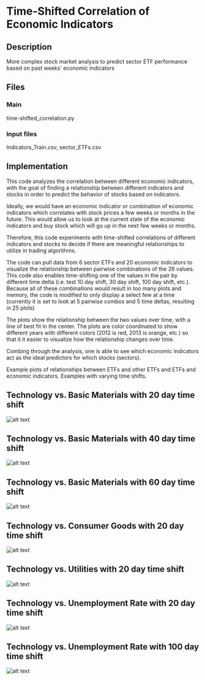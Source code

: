 # Time-Shifted Correlation of Economic Indicators

## Description
More complex stock market analysis to predict sector ETF performance based on past weeks' economic indicators

## Files
### Main
time-shifted_correlation.py
### Input files
Indicators_Train.csv, sector_ETFs.csv

## Implementation
This code analyzes the correlation between different economic indicators, with the goal of finding
a relationship between different indicators and stocks in order to predict the behavior of stocks
based on indicators.

Ideally, we would have an economic indicator or combination of economic indicators which correlates
with stock prices a few weeks or months in the future. This would allow us to look at the current state
of the economic indicators and buy stock which will go up in the next few weeks or months.

Therefore, this code experiments with time-shifted correlations of different indicators and stocks to
decide if there are meaningful relationships to utilize in trading algorithms.

The code can pull data from 6 sector ETFs and 20 economic indicators to visualize the relationship between
pairwise combinations of the 26 values. This code also enables time-shifting one of the values in the pair
by different time delta (i.e. test 10 day shift, 30 day shift, 100 day shift, etc.). Because all of these
combinations would result in too many plots and memory, the code is modified to only display a select few at
a time (currently it is set to look at 5 pairwise combos and 5 time deltas, resulting in 25 plots)

The plots show the relationship between the two values over time, with a line of best fit in the center. The plots
are color coordinated to show different years with different colors (2012 is red, 2013 is orange, etc.) so that it
it easier to visualize how the relationship changes over time.

Combing through the analysis, one is able to see which economic indicators act as the ideal predictors for which
stocks (sectors).

Example plots of relationships between ETFs and other ETFs and ETFs and economic indicators. Examples with varying time shifts.

## Technology vs. Basic Materials with 20 day time shift
![alt text](https://github.com/savanaconda/ComplexStockMarketAnalysis/blob/master/Technology_vs_BasicMaterials_20dayshift.png)

## Technology vs. Basic Materials with 40 day time shift
![alt text](https://github.com/savanaconda/ComplexStockMarketAnalysis/blob/master/Technology_vs_BasicMaterials_40dayshift.png)

## Technology vs. Basic Materials with 60 day time shift
![alt text](https://github.com/savanaconda/ComplexStockMarketAnalysis/blob/master/Technology_vs_BasicMaterials_60dayshift.png)

## Technology vs. Consumer Goods with 20 day time shift
![alt text](https://github.com/savanaconda/ComplexStockMarketAnalysis/blob/master/Technology_vs_ConsumerGoods_20dayshift.png)

## Technology vs. Utilities with 20 day time shift
![alt text](https://github.com/savanaconda/ComplexStockMarketAnalysis/blob/master/Technology_vs_Utilities_20dayshift.png)

## Technology vs. Unemployment Rate with 20 day time shift
![alt text](https://github.com/savanaconda/ComplexStockMarketAnalysis/blob/master/Technology_vs_UnemploymentRate_20dayshift.png)

## Technology vs. Unemployment Rate with 100 day time shift
![alt text](https://github.com/savanaconda/ComplexStockMarketAnalysis/blob/master/Technology_vs_UnemploymentRate_100dayshift.png)
